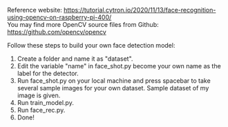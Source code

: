Reference website: https://tutorial.cytron.io/2020/11/13/face-recognition-using-opencv-on-raspberry-pi-400/ <br>
You may find more OpenCV source files from Github: https://github.com/opencv/opencv

Follow these steps to build your own face detection model:
1. Create a folder and name it as "dataset".
2. Edit the variable "name" in face_shot.py become your own name as the label for the detector.
3. Run face_shot.py on your local machine and press spacebar to take several sample images for your own dataset. Sample dataset of my image is given.
4. Run train_model.py.
5. Run face_rec.py.
6. Done!


